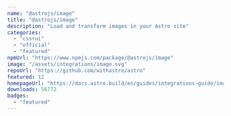 ```yaml
---
name: "@astrojs/image"
title: "@astrojs/image"
description: "Load and transform images in your Astro site"
categories:
  - "css+ui"
  - "official"
  - "featured"
npmUrl: "https://www.npmjs.com/package/@astrojs/image"
image: "/assets/integrations/image.svg"
repoUrl: "https://github.com/withastro/astro"
featured: 12
homepageUrl: "https://docs.astro.build/en/guides/integrations-guide/image/"
downloads: 56772
badges:
  - "featured"
---
```

